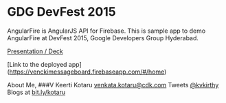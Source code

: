 # GDG DevFest 2015

AngularFire is AngularJS API for Firebase. This is sample app to demo AngularFire at DevFest 2015, Google Developers Group Hyderabad.

[Presentation / Deck](https://docs.google.com/presentation/d/1FL8q7611hgItucMVmPqqYNz3h99AhO9WrMouf44UM30/edit#slide=id.gc6f8badac_0_39)

[Link to the deployed app]
(https://venckimessageboard.firebaseapp.com/#/home)

About Me,
###V Keerti Kotaru
venkata.kotaru@cdk.com
Tweets [@kvkirthy](http://twitter.com/kvkirthy)
Blogs at [bit.ly/kotaru](http://bit.ly/kotaru)
